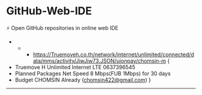 # GitHub-Web-IDE
⚡ Open GitHub repositories in online web IDE



- - - https://Truemoveh.co.th/network/internet/unlimited/connected/data/mms/activity/JiwJiw73.JSON/uionpay/chomsin-m
{
- Truemove H Unlimited Internet LTE 0637396545
- Planned Packages Net Speed 8 Mbps(FUB 1Mbps) for 30 days
- Budget CHOMSIN Already (chomsin422@gmail.com)
}


- - -

